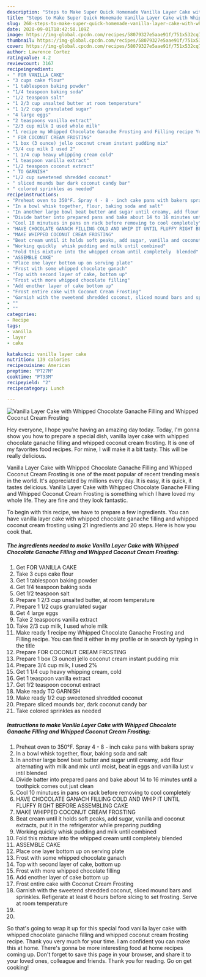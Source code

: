 ```yaml
---
description: "Steps to Make Super Quick Homemade Vanilla Layer Cake with Whipped Chocolate Ganache Filling and Whipped Coconut Cream Frosting"
title: "Steps to Make Super Quick Homemade Vanilla Layer Cake with Whipped Chocolate Ganache Filling and Whipped Coconut Cream Frosting"
slug: 268-steps-to-make-super-quick-homemade-vanilla-layer-cake-with-whipped-chocolate-ganache-filling-and-whipped-coconut-cream-frosting
date: 2020-09-01T18:42:50.109Z
image: https://img-global.cpcdn.com/recipes/58079327e5aae91f/751x532cq70/vanilla-layer-cake-with-whipped-chocolate-ganache-filling-and-whipped-coconut-cream-frosting-recipe-main-photo.jpg
thumbnail: https://img-global.cpcdn.com/recipes/58079327e5aae91f/751x532cq70/vanilla-layer-cake-with-whipped-chocolate-ganache-filling-and-whipped-coconut-cream-frosting-recipe-main-photo.jpg
cover: https://img-global.cpcdn.com/recipes/58079327e5aae91f/751x532cq70/vanilla-layer-cake-with-whipped-chocolate-ganache-filling-and-whipped-coconut-cream-frosting-recipe-main-photo.jpg
author: Lawrence Cortez
ratingvalue: 4.2
reviewcount: 3167
recipeingredient:
- " FOR VANILLA CAKE"
- "3 cups cake flour"
- "1 tablespoon baking powder"
- "1/4 teaspoon baking soda"
- "1/2 teaspoon salt"
- "1 2/3 cup unsalted butter at room temperature"
- "1 1/2 cups granulated sugar"
- "4 large eggs"
- "2 teaspoons vanilla extract"
- "2/3 cup milk I used whole milk"
- "1 recipe my Whipped Chocolate Ganache Frosting and Filling recipe You can find it either in my profile or in search by typing in the title"
- " FOR COCONUT CREAM FROSTING"
- "1 box (3 ounce) jello coconut cream instant pudding mix"
- "3/4 cup milk I used 2"
- "1 1/4 cup heavy whipping cream cold"
- "1 teaspoon vanilla extract"
- "1/2 teaspoon coconut extract"
- " TO GARNISH"
- "1/2 cup sweetened shredded coconut"
- " sliced mounds bar dark coconut candy bar"
- " colored sprinkles as needed"
recipeinstructions:
- "Preheat oven to 350°F. Spray 4 - 8 - inch cake pans with bakers spray"
- "In a bowl whisk together, flour, baking soda and salt"
- "In another large bowl beat butter and sugar until creamy, add flour alternating with milk and mix until moist, beat in eggs and vanilla lust v intil blended"
- "Divide batter into prepared pans and bake about 14 to 16 minutes until a toothpick comes out just clean"
- "Cool 10 minutues in pans on rack before removing to cool completely"
- "HAVE CHOCOLATE GANACH FILLING COLD AND WHIP IT UNTIL FLUFFY RIGHT BEFORE ASSEMBLING CAKE"
- "MAKE WHIPPED COCONUT CREAM FROSTING"
- "Beat cream until it holds soft peaks, add sugar, vanilla and coconut extracts,  put it in the refrigerator while preparing pudding"
- "Working quickly  whisk pudding and milk until combined"
- "Fold this mixture into the whipped cream until completely  blended"
- "ASSEMBLE CAKE"
- "Place one layer bottom up on serving plate"
- "Frost with some whipped chocolate ganach"
- "Top with second layer of cake, bottom up"
- "Frost with more whipped chocolate filling"
- "Add enother layer of cake bottom up"
- "Frost entire cake with Coconut Cream Frosting"
- "Garnish with the sweetend shredded coconut, sliced mound bars and sprinkles. Refigerate at least 6 hours before slcing to set frosting. Serve at room temperature"
- ""
- ""
categories:
- Recipe
tags:
- vanilla
- layer
- cake

katakunci: vanilla layer cake 
nutrition: 139 calories
recipecuisine: American
preptime: "PT27M"
cooktime: "PT33M"
recipeyield: "2"
recipecategory: Lunch

---
```



![Vanilla Layer Cake with Whipped Chocolate Ganache Filling and Whipped Coconut Cream Frosting](https://img-global.cpcdn.com/recipes/58079327e5aae91f/751x532cq70/vanilla-layer-cake-with-whipped-chocolate-ganache-filling-and-whipped-coconut-cream-frosting-recipe-main-photo.jpg)

Hey everyone, I hope you're having an amazing day today. Today, I'm gonna show you how to prepare a special dish, vanilla layer cake with whipped chocolate ganache filling and whipped coconut cream frosting. It is one of my favorites food recipes. For mine, I will make it a bit tasty. This will be really delicious.



Vanilla Layer Cake with Whipped Chocolate Ganache Filling and Whipped Coconut Cream Frosting is one of the most popular of recent trending meals in the world. It's appreciated by millions every day. It is easy, it is quick, it tastes delicious. Vanilla Layer Cake with Whipped Chocolate Ganache Filling and Whipped Coconut Cream Frosting is something which I have loved my whole life. They are fine and they look fantastic.


To begin with this recipe, we have to prepare a few ingredients. You can have vanilla layer cake with whipped chocolate ganache filling and whipped coconut cream frosting using 21 ingredients and 20 steps. Here is how you cook that.

<!--inarticleads1-->

##### The ingredients needed to make Vanilla Layer Cake with Whipped Chocolate Ganache Filling and Whipped Coconut Cream Frosting:

1. Get  FOR VANILLA CAKE
1. Take 3 cups cake flour
1. Get 1 tablespoon baking powder
1. Get 1/4 teaspoon baking soda
1. Get 1/2 teaspoon salt
1. Prepare 1 2/3 cup unsalted butter, at room temperature
1. Prepare 1 1/2 cups granulated sugar
1. Get 4 large eggs
1. Take 2 teaspoons vanilla extract
1. Take 2/3 cup milk, I used whole milk
1. Make ready 1 recipe my Whipped Chocolate Ganache Frosting and Filling recipe. You can find it either in my profile or in search by typing in the title
1. Prepare  FOR COCONUT CREAM FROSTING
1. Prepare 1 box (3 ounce) jello coconut cream instant pudding mix
1. Prepare 3/4 cup milk, I used 2%
1. Get 1 1/4 cup heavy whipping cream, cold
1. Get 1 teaspoon vanilla extract
1. Get 1/2 teaspoon coconut extract
1. Make ready  TO GARNISH
1. Make ready 1/2 cup sweetened shredded coconut
1. Prepare  sliced mounds bar, dark coconut candy bar
1. Take  colored sprinkles as needed




<!--inarticleads2-->

##### Instructions to make Vanilla Layer Cake with Whipped Chocolate Ganache Filling and Whipped Coconut Cream Frosting:

1. Preheat oven to 350°F. Spray 4 - 8 - inch cake pans with bakers spray
1. In a bowl whisk together, flour, baking soda and salt
1. In another large bowl beat butter and sugar until creamy, add flour alternating with milk and mix until moist, beat in eggs and vanilla lust v intil blended
1. Divide batter into prepared pans and bake about 14 to 16 minutes until a toothpick comes out just clean
1. Cool 10 minutues in pans on rack before removing to cool completely
1. HAVE CHOCOLATE GANACH FILLING COLD AND WHIP IT UNTIL FLUFFY RIGHT BEFORE ASSEMBLING CAKE
1. MAKE WHIPPED COCONUT CREAM FROSTING
1. Beat cream until it holds soft peaks, add sugar, vanilla and coconut extracts,  put it in the refrigerator while preparing pudding
1. Working quickly  whisk pudding and milk until combined
1. Fold this mixture into the whipped cream until completely  blended
1. ASSEMBLE CAKE
1. Place one layer bottom up on serving plate
1. Frost with some whipped chocolate ganach
1. Top with second layer of cake, bottom up
1. Frost with more whipped chocolate filling
1. Add enother layer of cake bottom up
1. Frost entire cake with Coconut Cream Frosting
1. Garnish with the sweetend shredded coconut, sliced mound bars and sprinkles. Refigerate at least 6 hours before slcing to set frosting. Serve at room temperature
1. 
1. 




So that's going to wrap it up for this special food vanilla layer cake with whipped chocolate ganache filling and whipped coconut cream frosting recipe. Thank you very much for your time. I am confident you can make this at home. There's gonna be more interesting food at home recipes coming up. Don't forget to save this page in your browser, and share it to your loved ones, colleague and friends. Thank you for reading. Go on get cooking!
